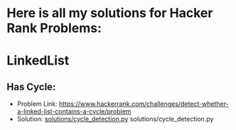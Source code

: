 # Here is all my solutions for Hacker Rank Problems:

# LinkedList
## Has Cycle:
- Problem Link: https://www.hackerrank.com/challenges/detect-whether-a-linked-list-contains-a-cycle/problem
- Solution: [solutions/cycle_detection.py](solutions/cycle_detection.py) solutions/cycle_detection.py